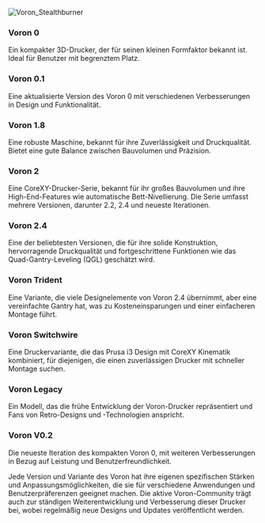 ![Voron_Stealthburner](https://github.com/meltdude/VORONDesign-KLIPPER/assets/163598057/15ae6636-ca95-4940-8747-2ad8a27dc1e1)


### Voron 0
Ein kompakter 3D-Drucker, der für seinen kleinen Formfaktor bekannt ist. Ideal für Benutzer mit begrenztem Platz.

### Voron 0.1
Eine aktualisierte Version des Voron 0 mit verschiedenen Verbesserungen in Design und Funktionalität.

### Voron 1.8
 Eine robuste Maschine, bekannt für ihre Zuverlässigkeit und Druckqualität. Bietet eine gute Balance zwischen Bauvolumen und Präzision.

### Voron 2
Eine CoreXY-Drucker-Serie, bekannt für ihr großes Bauvolumen und ihre High-End-Features wie automatische Bett-Nivellierung. Die Serie umfasst mehrere Versionen, darunter 2.2, 2.4 und neueste Iterationen.

### Voron 2.4
Eine der beliebtesten Versionen, die für ihre solide Konstruktion, hervorragende Druckqualität und fortgeschrittene Funktionen wie das Quad-Gantry-Leveling (QGL) geschätzt wird.

### Voron Trident
Eine Variante, die viele Designelemente von Voron 2.4 übernimmt, aber eine vereinfachte Gantry hat, was zu Kosteneinsparungen und einer einfacheren Montage führt.

### Voron Switchwire
 Eine Druckervariante, die das Prusa i3 Design mit CoreXY Kinematik kombiniert, für diejenigen, die einen zuverlässigen Drucker mit schneller Montage suchen.

### Voron Legacy
 Ein Modell, das die frühe Entwicklung der Voron-Drucker repräsentiert und Fans von Retro-Designs und -Technologien anspricht.

### Voron V0.2
Die neueste Iteration des kompakten Voron 0, mit weiteren Verbesserungen in Bezug auf Leistung und Benutzerfreundlichkeit.

Jede Version und Variante des Voron hat ihre eigenen spezifischen Stärken und Anpassungsmöglichkeiten, die sie für verschiedene Anwendungen und Benutzerpräferenzen geeignet machen. Die aktive Voron-Community trägt auch zur ständigen Weiterentwicklung und Verbesserung dieser Drucker bei, wobei regelmäßig neue Designs und Updates veröffentlicht werden.

